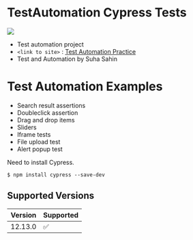 # TestAutomation Cypress Tests

![](https://miro.medium.com/v2/resize:fit:1400/1*Jkb_tsMBOvL6wQ8bzldu8Q.png)

- Test automation project
-  `<link to site>` : [Test Automation Practice](https://testautomationpractice.blogspot.com  "Test Automation Practice")
- Test and Automation by Suha Sahin

Test Automation Examples
=============
- Search result assertions
- Doubleclick assertion
- Drag and drop items
- Sliders
- Iframe tests
- File upload test
- Alert popup test

Need to install Cypress.

`$ npm install cypress --save-dev`

## Supported Versions

| Version | Supported          |
| ------- | ------------------ |
| 12.13.0   | :white_check_mark: |


